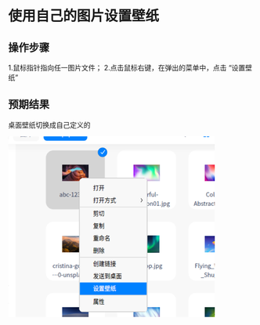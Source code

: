 # 使用自己的图片设置壁纸

## 操作步骤

1.鼠标指针指向任一图片文件；
2.点击鼠标右键，在弹出的菜单中，点击 “设置壁纸”

## 预期结果

桌面壁纸切换成自己定义的

![使用自己的图片设置壁纸.png](../img/使用自己的图片设置壁纸.png)
